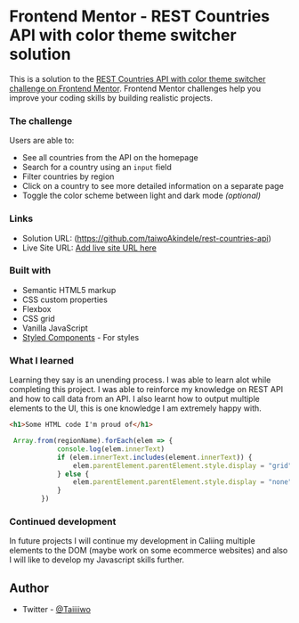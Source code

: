 # Frontend Mentor - REST Countries API with color theme switcher solution

This is a solution to the [REST Countries API with color theme switcher challenge on Frontend Mentor](https://www.frontendmentor.io/challenges/rest-countries-api-with-color-theme-switcher-5cacc469fec04111f7b848ca). Frontend Mentor challenges help you improve your coding skills by building realistic projects. 

### The challenge

Users are able to:

- See all countries from the API on the homepage
- Search for a country using an `input` field
- Filter countries by region
- Click on a country to see more detailed information on a separate page
- Toggle the color scheme between light and dark mode *(optional)*

### Links

- Solution URL: (https://github.com/taiwoAkindele/rest-countries-api)
- Live Site URL: [Add live site URL here](https://your-live-site-url.com)


### Built with

- Semantic HTML5 markup
- CSS custom properties
- Flexbox
- CSS grid
- Vanilla JavaScript
- [Styled Components](https://styled-components.com/) - For styles

### What I learned

Learning they say is an unending process. I was able to learn alot while completing this project. I was  able to reinforce my knowledge on REST API and how to call data from an API. I also learnt how to output multiple elements to the UI, this is one knowledge I am extremely happy with. 


```html
<h1>Some HTML code I'm proud of</h1>
```
```js
 Array.from(regionName).forEach(elem => {
            console.log(elem.innerText)
            if (elem.innerText.includes(element.innerText)) {
                elem.parentElement.parentElement.style.display = "grid"
            } else {
                elem.parentElement.parentElement.style.display = "none"
            }
        })
```

### Continued development

In future projects I will continue my development in Caliing multiple elements to the DOM (maybe work on some ecommerce websites) and also I will like to develop my Javascript skills further.

## Author

- Twitter - [@Taiiiiwo](https://www.twitter.com/yourusername)
